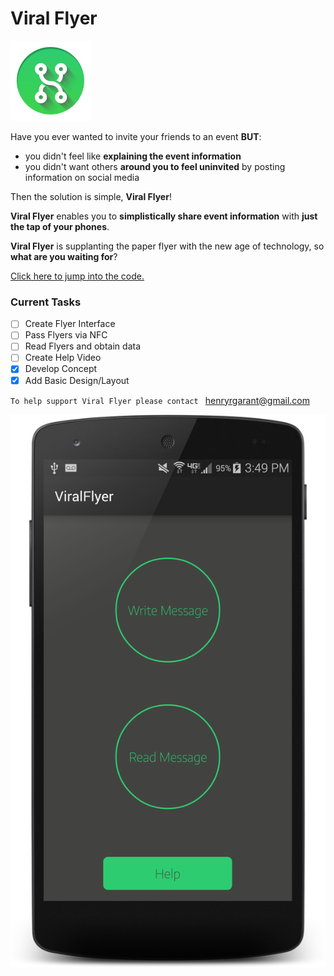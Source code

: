 # Viral Flyer 
![Viral Flyer](https://github.com/Henri93/Viral-Flyer/blob/development/app/src/main/res/drawable-xhdpi/logo_96.png?raw=true)

Have you ever wanted to invite your friends to an event **BUT**:
- you didn't feel like **explaining the event information**
- you didn't want others **around you to feel uninvited** by posting information on social media

Then the solution is simple, **Viral Flyer**!

**Viral Flyer** enables you to **simplistically share event information** with **just the tap of your phones**.

**Viral Flyer** is supplanting the paper flyer with the new age of technology, so **what are you waiting for**?

[Click here to jump into the code.](https://github.com/Henri93/Viral-Flyer/tree/development/app/src/main/java/viralflyer/henrygarant/com/viralflyer)

### Current Tasks

- [ ] Create Flyer Interface
- [ ] Pass Flyers via NFC
- [ ] Read Flyers and obtain data
- [ ] Create Help Video
- [x] Develop Concept
- [x] Add Basic Design/Layout

`To help support Viral Flyer please contact ` henryrgarant@gmail.com

![MainActivity](https://github.com/Henri93/Viral-Flyer/blob/development/Screenshots/MainActivity_6.png)
